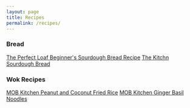 ```yaml
---
layout: page
title: Recipes
permalink: /recipes/
---
```


### Bread
[The Perfect Loaf Beginner's Sourdough Bread Recipe](https://www.theperfectloaf.com/beginners-sourdough-bread/)
[The Kitchn Sourdough Bread](https://www.thekitchn.com/how-to-make-sourdough-bread-224367)

### Wok Recipes
[MOB Kitchen Peanut and Coconut Fried Rice](https://www.mobkitchen.co.uk/recipes/peanut-fried-rice)
[MOB Kitchen Ginger Basil Noodles](https://www.mobkitchen.co.uk/recipes/ginger-basil-noodles) 
